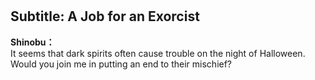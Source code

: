 # 

  
## Subtitle: A Job for an Exorcist
  
**Shinobu：**  
It seems that dark spirits often cause trouble on the night of Halloween.  
Would you join me in putting an end to their mischief?  
